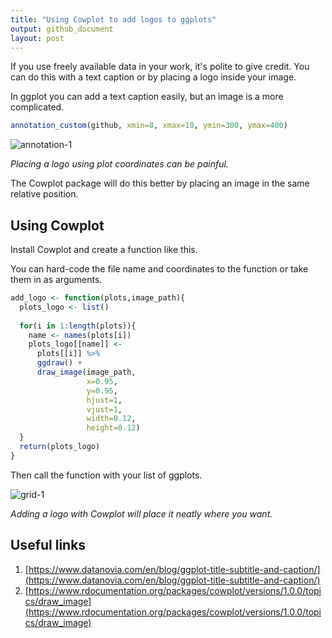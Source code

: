 ```yaml
---
title: "Using Cowplot to add logos to ggplots"
output: github_document
layout: post
---
```




If you use freely available data in your work, it's polite to give credit. You can do this with a text caption or by placing a logo inside your image.

In ggplot you can add a text caption easily, but an image is a more complicated.


```r
annotation_custom(github, xmin=8, xmax=10, ymin=300, ymax=400)
```


![annotation-1]({{site.baseurl}}/images/2020-7-16-cowplot/annotation-1.png)

*Placing a logo using plot coordinates can be painful.*

The Cowplot package will do this better by placing an image in the same relative position.

## Using Cowplot

Install Cowplot and create a function like this.

You can hard-code the file name and coordinates to the function or take them in as arguments.


```r
add_logo <- function(plots,image_path){
  plots_logo <- list()
  
  for(i in 1:length(plots)){
    name <- names(plots[i])
    plots_logo[[name]] <-
      plots[[i]] %>%
      ggdraw() +
      draw_image(image_path,
                 x=0.95,
                 y=0.95,
                 hjust=1,
                 vjust=1,
                 width=0.12,
                 height=0.12)
  }
  return(plots_logo)
}
```



Then call the function with your list of ggplots.

![grid-1]({{site.baseurl}}/images/2020-7-16-cowplot/draw-image-1.png)

*Adding a logo with Cowplot will place it neatly where you want.*

## Useful links
1. [https://www.datanovia.com/en/blog/ggplot-title-subtitle-and-caption/](https://www.datanovia.com/en/blog/ggplot-title-subtitle-and-caption/)
1. [https://www.rdocumentation.org/packages/cowplot/versions/1.0.0/topics/draw_image](https://www.rdocumentation.org/packages/cowplot/versions/1.0.0/topics/draw_image)
